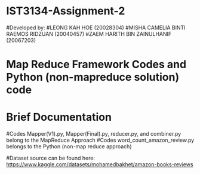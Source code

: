 # IST3134-Assignment-2
#Developed by:
#LEONG KAH HOE (20028304) 
#MISHA CAMELIA BINTI RAEMOS RIDZUAN (20040457) 
#ZAEM HARITH BIN ZAINULHANIF (20067203) 

# Map Reduce Framework Codes and Python (non-mapreduce solution) code

# Brief Documentation
#Codes Mapper(V1).py, Mapper(Final).py, reducer.py, and combiner.py belong to the MapReduce Approach
#Codes word_count_amazon_review.py belongs to the Python (non-map reduce approach)

#Dataset source can be found here:
https://www.kaggle.com/datasets/mohamedbakhet/amazon-books-reviews
